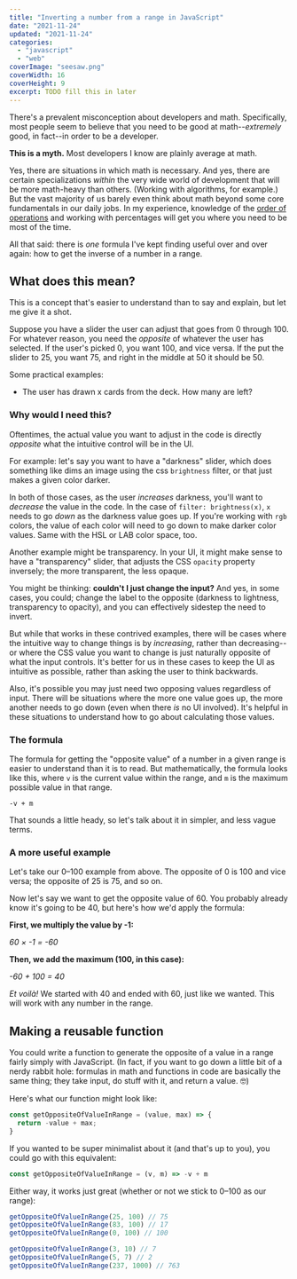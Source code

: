 ```yaml
---
title: "Inverting a number from a range in JavaScript"
date: "2021-11-24"
updated: "2021-11-24"
categories: 
  - "javascript"
  - "web"
coverImage: "seesaw.png"
coverWidth: 16
coverHeight: 9
excerpt: TODO fill this in later
---
```

<script>
  import Callout from '$lib/components/Callout.svelte'
  import SideNote from '$lib/components/SideNote.svelte'
</script>

There's a prevalent misconception about developers and math. Specifically, most people seem to believe that you need to be good at math--_extremely_ good, in fact--in order to be a developer.

**This is a myth.** Most developers I know are plainly average at math.

Yes, there are situations in which math is necessary. And yes, there are certain specializations _within_ the very wide world of development that will be more math-heavy than others. (Working with algorithms, for example.) But the vast majority of us barely even think about math beyond some core fundamentals in our daily jobs. In my experience, knowledge of the [order of operations](https://www.mathsisfun.com/operation-order-pemdas.html) and working with percentages will get you where you need to be most of the time.

All that said: there is _one_ formula I've kept finding useful over and over again: how to get the inverse of a number in a range.


## What does this mean?

This is a concept that's easier to understand than to say and explain, but let me give it a shot.

Suppose you have a slider the user can adjust that goes from 0 through 100. For whatever reason, you need the _opposite_ of whatever the user has selected. If the user's picked 0, you want 100, and vice versa. If the put the slider to 25, you want 75, and right in the middle at 50 it should be 50.

Some practical examples:

- The user has drawn x cards from the deck. How many are left?


### Why would I need this?

Oftentimes, the actual value you want to adjust in the code is directly _opposite_ what the intuitive control will be in the UI.

For example: let's say you want to have a "darkness" slider, which does something like dims an image using the css `brightness` filter, or that just makes a given color darker.

In both of those cases, as the user _increases_ darkness, you'll want to _decrease_ the value in the code. In the case of `filter: brightness(x)`, `x` needs to go _down_ as the darkness value goes up. If you're working with `rgb` colors, the value of each color will need to go down to make darker color values. Same with the HSL or LAB color space, too.

Another example might be transparency. In your UI, it might make sense to have a "transparency" slider, that adjusts the CSS `opacity` property inversely; the more transparent, the less opaque.

You might be thinking: **couldn't I just change the input?** And yes, in some cases, you could; change the label to the opposite (darkness to lightness, transparency to opacity), and you can effectively sidestep the need to invert.

But while that works in these contrived examples, there will be cases where the intuitive way to change things is by _increasing_, rather than decreasing--or where the CSS value you want to change is just naturally opposite of what the input controls. It's better for us in these cases to keep the UI as intuitive as possible, rather than asking the user to think backwards.

Also, it's possible you may just need two opposing values regardless of input. There will be situations where the more one value goes up, the more another needs to go down (even when there _is_ no UI involved). It's helpful in these situations to understand how to go about calculating those values.


### The formula

The formula for getting the "opposite value" of a number in a given range is easier to understand than it is to read. But mathematically, the formula looks like this, where `v` is the current value within the range, and `m` is the maximum possible value in that range.


```
-v + m
```

That sounds a little heady, so let's talk about it in simpler, and less vague terms.


### A more useful example

Let's take our 0–100 example from above. The opposite of 0 is 100 and vice versa; the opposite of 25 is 75, and so on.

Now let's say we want to get the opposite value of 60. You probably already know it's going to be 40, but here's how we'd apply the formula:

**First, we multiply the value by -1:**

_60 × -1 = -60_

**Then, we add the maximum (100, in this case):**

_-60 + 100 = 40_

_Et voilà!_ We started with 40 and ended with 60, just like we wanted. This will work with any number in the range.


## Making a reusable function

You could write a function to generate the opposite of a value in a range fairly simply with JavaScript. (In fact, if you want to go down a little bit of a nerdy rabbit hole: formulas in math and functions in code are basically the same thing; they take input, do stuff with it, and return a value. 🤓)

Here's what our function might look like:

```js
const getOppositeOfValueInRange = (value, max) => {
  return -value + max;
}
```

If you wanted to be super minimalist about it (and that's up to you), you could go with this equivalent:

```js
const getOppositeOfValueInRange = (v, m) => -v + m
```

Either way, it works just great (whether or not we stick to 0–100 as our range):

```js
getOppositeOfValueInRange(25, 100) // 75
getOppositeOfValueInRange(83, 100) // 17
getOppositeOfValueInRange(0, 100) // 100

getOppositeOfValueInRange(3, 10) // 7
getOppositeOfValueInRange(5, 7) // 2
getOppositeOfValueInRange(237, 1000) // 763
```